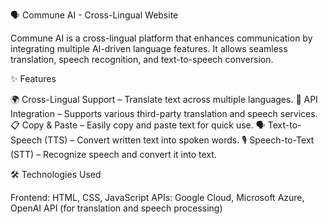 🗣 Commune AI - Cross-Lingual Website

Commune AI is a cross-lingual platform that enhances communication by integrating multiple AI-driven language features. It allows seamless translation, speech recognition, and text-to-speech conversion.

✨ Features

🌍 Cross-Lingual Support – Translate text across multiple languages.
🔗 API Integration – Supports various third-party translation and speech services.
📋 Copy & Paste – Easily copy and paste text for quick use.
🗣 Text-to-Speech (TTS) – Convert written text into spoken words.
🎙 Speech-to-Text (STT) – Recognize speech and convert it into text.


🛠 Technologies Used

Frontend: HTML, CSS, JavaScript
APIs: Google Cloud, Microsoft Azure, OpenAI API (for translation and speech processing)
